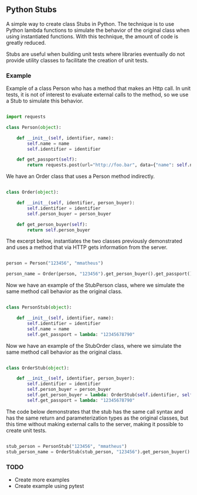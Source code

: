 ## Python Stubs

A simple way to create class Stubs in Python. The technique is to use Python lambda functions to simulate the behavior of the original class when using instantiated functions. With this technique, the amount of code is greatly reduced.

Stubs are useful when building unit tests where libraries eventually do not provide utility classes to facilitate the creation of unit tests.


### Example

Example of a class Person who has a method that makes an Http call. In unit tests, it is not of interest to evaluate external calls to the method, so we use a Stub to simulate this behavior.

```python

import requests

class Person(object):

    def __init__(self, identifier, name):
        self.name = name
        self.identifier = identifier

    def get_passport(self):
        return requests.post(url="http://foo.bar", data={"name": self.name})

```

We have an Order class that uses a Person method indirectly.

```python

class Order(object):

    def __init__(self, identifier, person_buyer):
        self.identifier = identifier
        self.person_buyer = person_buyer

    def get_person_buyer(self):
        return self.person_buyer

```

The excerpt below, instantiates the two classes previously demonstrated and uses a method that via HTTP gets information from the server.

```python

person = Person("123456", "mmatheus")

person_name = Order(person, "123456").get_person_buyer().get_passport()

```

Now we have an example of the StubPerson class, where we simulate the same method call behavior as the original class.

```python

class PersonStub(object):

    def __init__(self, identifier, name):
        self.identifier = identifier
        self.name = name
        self.get_passport = lambda: "12345678790"

```

Now we have an example of the StubOrder class, where we simulate the same method call behavior as the original class.

```python

class OrderStub(object):

    def __init__(self, identifier, person_buyer):
        self.identifier = identifier
        self.person_buyer = person_buyer
        self.get_person_buyer = lambda: OrderStub(self.identifier, self.get_person_buyer)
        self.get_passport = lambda: "12345678790"

```

The code below demonstrates that the stub has the same call syntax and has the same return and parameterization types as the original classes, but this time without making external calls to the server, making it possible to create unit tests.

```python

stub_person = PersonStub("123456", "mmatheus")
stub_person_name = OrderStub(stub_person, "123456").get_person_buyer().get_passport()

```

### TODO

- Create more examples
- Create example using pytest